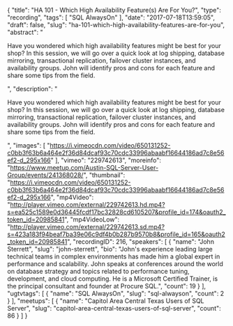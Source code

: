 {
  "title": "HA 101 - Which High Availability Feature(s) Are For You?",
  "type": "recording",
  "tags": [
    "SQL AlwaysOn"
  ],
  "date": "2017-07-18T13:59:05",
  "draft": false,
  "slug": "ha-101-which-high-availability-features-are-for-you",
  "abstract": "<p>Have you wondered which high availability features might be best for your shop? In this session, we will go over a quick look at log shipping, database mirroring, transactional replication, failover cluster instances, and availability groups. John will identify pros and cons for each feature and share some tips from the field.</p>",
  "description": "<p>Have you wondered which high availability features might be best for your shop? In this session, we will go over a quick look at log shipping, database mirroring, transactional replication, failover cluster instances, and availability groups. John will identify pros and cons for each feature and share some tips from the field.</p>",
  "images": [
    "https://i.vimeocdn.com/video/650131252-c0bb3f63b6a464e2f36d84dcaf93c70cdc33996abaabf16644186ad7c8e56ef2-d_295x166"
  ],
  "vimeo": "229742613",
  "moreinfo": "https://www.meetup.com/Austin-SQL-Server-User-Group/events/241368028/",
  "thumbnail": "https://i.vimeocdn.com/video/650131252-c0bb3f63b6a464e2f36d84dcaf93c70cdc33996abaabf16644186ad7c8e56ef2-d_295x166",
  "mp4Video": "http://player.vimeo.com/external/229742613.hd.mp4?s=ea525c1589e0d36445fcdf17bc32828cd6105207&profile_id=174&oauth2_token_id=20985841",
  "mp4VideoLow": "http://player.vimeo.com/external/229742613.sd.mp4?s=423a183f94beaf7ba39e06c9df4b0b287b9570b8&profile_id=165&oauth2_token_id=20985841",
  "recordingID": 216,
  "speakers": [
    {
      "name": "John Sterrett",
      "slug": "john-sterrett",
      "bio": "John's experience leading large technical teams in complex environments has made him a global expert in performance and scalability. John speaks at conferences around the world on database strategy and topics related to performance tuning, development, and cloud computing. He is a Microsoft Certified Trainer, is the principal consultant and founder at Procure SQL.",
      "count": 19
    }
  ],
  "ugtvtags": [
    {
      "name": "SQL AlwaysOn",
      "slug": "sql-alwayson",
      "count": 2
    }
  ],
  "meetups": [
    {
      "name": "Capitol Area Central Texas Users of SQL Server",
      "slug": "capitol-area-central-texas-users-of-sql-server",
      "count": 86
    }
  ]
}
